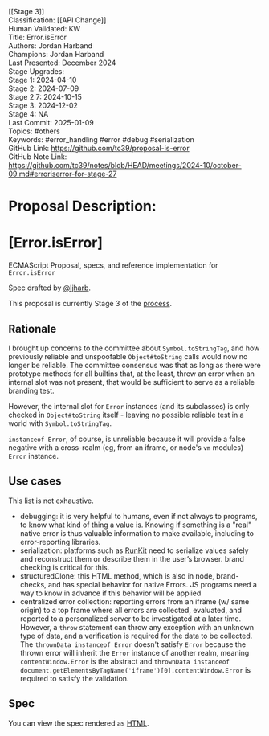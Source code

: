 [[Stage 3]]<br>Classification: [[API Change]]<br>Human Validated: KW<br>Title: Error.isError<br>Authors: Jordan Harband<br>Champions: Jordan Harband<br>Last Presented: December 2024<br>Stage Upgrades:<br>Stage 1: 2024-04-10  
Stage 2: 2024-07-09  
Stage 2.7: 2024-10-15  
Stage 3: 2024-12-02  
Stage 4: NA<br>Last Commit: 2025-01-09<br>Topics: #others<br>Keywords: #error_handling #error #debug #serialization <br>GitHub Link: https://github.com/tc39/proposal-is-error <br>GitHub Note Link: https://github.com/tc39/notes/blob/HEAD/meetings/2024-10/october-09.md#erroriserror-for-stage-27
# Proposal Description:
# [Error.isError]
ECMAScript Proposal, specs, and reference implementation for `Error.isError`

Spec drafted by [@ljharb](https://github.com/ljharb).

This proposal is currently Stage 3 of the [process](https://tc39.github.io/process-document/).

## Rationale
I brought up concerns to the committee about `Symbol.toStringTag`, and how previously reliable and unspoofable `Object#toString` calls would now no longer be reliable. The committee consensus was that as long as there were prototype methods for all builtins that, at the least, threw an error when an internal slot was not present, that would be sufficient to serve as a reliable branding test.

However, the internal slot for `Error` instances (and its subclasses) is only checked in `Object#toString` itself - leaving no possible reliable test in a world with `Symbol.toStringTag`.

`instanceof Error`, of course, is unreliable because it will provide a false negative with a cross-realm (eg, from an iframe, or node's `vm` modules) `Error` instance.

## Use cases

This list is not exhaustive.

 - debugging: it is very helpful to humans, even if not always to programs, to know what kind of thing a value is. Knowing if something is a "real" native error is thus valuable information to make available, including to error-reporting libraries.
 - serialization: platforms such as [RunKit](https://runkit.com/) need to serialize values safely and reconstruct them or describe them in the user’s browser. brand checking is critical for this.
 - structuredClone: this HTML method, which is also in node, brand-checks, and has special behavior for native Errors. JS programs need a way to know in advance if this behavior will be applied
 - centralized error collection: reporting errors from an iframe (w/ same origin) to a top frame where all errors are collected, evaluated, and reported to a personalized server to be investigated at a later time. However, a `throw` statement can throw any exception with an unknown type of data, and a verification is required for the data to be collected. The `thrownData instanceof Error` doesn't satisfy `Error` because the thrown error will inherit the `Error` instance of another realm, meaning `contentWindow.Error` is the abstract and `thrownData instanceof document.getElementsByTagName('iframe')[0].contentWindow.Error`  is required to satisfy the validation.

## Spec
You can view the spec rendered as [HTML](https://tc39.es/proposal-is-error/).
<br>